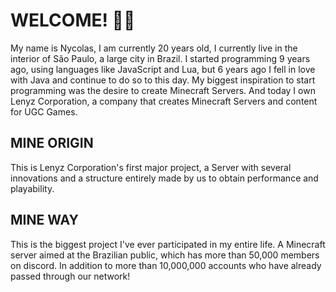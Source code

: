 # WELCOME! 👋🏻
My name is Nycolas, I am currently 20 years old, I currently live in the interior of São Paulo, a large city in Brazil.
I started programming 9 years ago, using languages ​​like JavaScript and Lua, but 6 years ago I fell in love with Java and continue to do so to this day.
My biggest inspiration to start programming was the desire to create Minecraft Servers. And today I own Lenyz Corporation, a company that creates Minecraft Servers and content for UGC Games.

## MINE ORIGIN
This is Lenyz Corporation's first major project, a Server with several innovations and a structure entirely made by us to obtain performance and playability.

## MINE WAY
This is the biggest project I've ever participated in my entire life.
A Minecraft server aimed at the Brazilian public, which has more than 50,000 members on discord.
In addition to more than 10,000,000 accounts who have already passed through our network!
